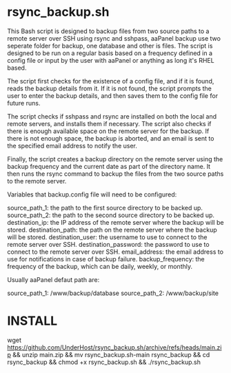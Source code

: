 # rsync_backup.sh
This Bash script is designed to backup files from two source paths to a remote server over SSH using rsync and sshpass, aaPanel backup use two seperate folder for backup, one database and other is files. The script is designed to be run on a regular basis based on a frequency defined in a config file or input by the user with aaPanel or anything as long it's RHEL based.

The script first checks for the existence of a config file, and if it is found, reads the backup details from it. If it is not found, the script prompts the user to enter the backup details, and then saves them to the config file for future runs.

The script checks if sshpass and rsync are installed on both the local and remote servers, and installs them if necessary. The script also checks if there is enough available space on the remote server for the backup. If there is not enough space, the backup is aborted, and an email is sent to the specified email address to notify the user.

Finally, the script creates a backup directory on the remote server using the backup frequency and the current date as part of the directory name. It then runs the rsync command to backup the files from the two source paths to the remote server.

Variables that backup.config file will need to be configured:

source_path_1: the path to the first source directory to be backed up.
source_path_2: the path to the second source directory to be backed up.
destination_ip: the IP address of the remote server where the backup will be stored.
destination_path: the path on the remote server where the backup will be stored.
destination_user: the username to use to connect to the remote server over SSH.
destination_password: the password to use to connect to the remote server over SSH.
email_address: the email address to use for notifications in case of backup failure.
backup_frequency: the frequency of the backup, which can be daily, weekly, or monthly.

Usually aaPanel defaut path are:

source_path_1: /www/backup/database
source_path_2: /www/backup/site


# INSTALL

wget https://github.com/UnderHost/rsync_backup.sh/archive/refs/heads/main.zip && unzip main.zip && mv rsync_backup.sh-main rsync_backup && cd rsync_backup && chmod +x rsync_backup.sh && ./rsync_backup.sh
